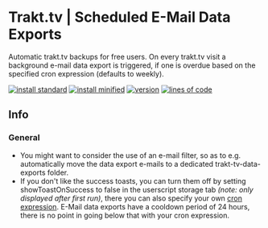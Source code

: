 # Trakt.tv | Scheduled E-Mail Data Exports
Automatic trakt.tv backups for free users. On every trakt.tv visit a background e-mail data export is triggered, if one is overdue based on the specified cron expression (defaults to weekly).

[![install standard](https://img.shields.io/badge/install-standard-006400)](https://raw.githubusercontent.com/Fenn3c401/Trakt.tv-Userscript-Collection/main/userscripts/dist/2hc6zfyy.user.js)
[![install minified](https://img.shields.io/badge/install-minified-64962a)](https://raw.githubusercontent.com/Fenn3c401/Trakt.tv-Userscript-Collection/main/userscripts/dist/2hc6zfyy.min.user.js)
[![version](https://img.shields.io/badge/version-1.0.1-blue)](../../../../blame/main/userscripts/dist/2hc6zfyy.user.js)
[![lines of code](https://img.shields.io/badge/loc-53-orange)](../../userscripts/dist/2hc6zfyy.user.js)

## Info
### General
- You might want to consider the use of an e-mail filter, so as to e.g. automatically move the data export e-mails to a dedicated trakt-tv-data-exports folder.
- If you don't like the success toasts, you can turn them off by setting showToastOnSuccess to false in the userscript storage tab *(note: only displayed after first run)*, there you can
    also specify your own [cron expression](https://crontab.guru/examples.html). E-Mail data exports have a cooldown period of 24 hours, there is no point in going below that with your cron expression.

